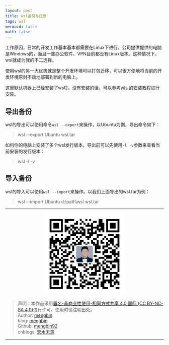 ```yaml
---
layout: post
title: wsl备份与还原
tags: wsl
mermaid: false
math: false
---   
```


工作原因，日常的开发工作基本基本都需要在Linux下进行，公司提供提供的电脑是Windows的，而且一些办公软件、VPN目前都没有Linux版本。这种情况下，wsl就成为我的不二选择。  

使用wsl的另一大优势就是整个开发环境可以打包迁移，可以很方便地将当前的开发环境原封不动地部署到新的电脑上。  

这里默认机器上已经安装了wsl2。没有安装的话，可以参考[wls
的安装教程](https://learn.microsoft.com/zh-cn/windows/wsl/basic-commands)进行安装。  

## 导出备份  

wsl的导出可以使用命令`wsl --export`来操作，以Ubuntu为例，导出命令如下：  

> wsl --export Ubuntu wsl.tar

如何你的电脑上安装了多个wsl发行版本，导出前可以先使用`-l -v`参数来查看当前安装的发行版本：  

> wsl -l -v  

## 导入备份  

wsl的导入可以使用`wsl --import`来操作。以我们上面导出的wsl.tar为例：  

> wsl --import Ubuntu d:\path\wsl wsl.tar

---

<div align="center">
  <img src="../img/qrcode_wechat.jpg" alt="孟斯特">
</div>

> 声明：本作品采用[署名-非商业性使用-相同方式共享 4.0 国际 (CC BY-NC-SA 4.0)](https://creativecommons.org/licenses/by-nc-sa/4.0/deed.zh)进行许可，使用时请注明出处。  
> Author: [mengbin](mengbin1992@outlook.com)  
> blog: [mengbin](https://www.mengbin.top/)  
> Github: [mengbin92](https://mengbin92.github.io/)  
> cnblogs: [恋水无意](https://www.cnblogs.com/lianshuiwuyi/)  

---
